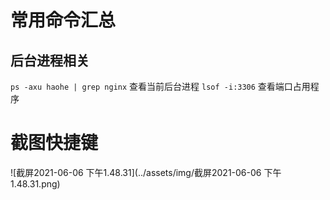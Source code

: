 # 常用命令汇总

## 后台进程相关

  `ps -axu haohe | grep nginx` 查看当前后台进程
  `lsof -i:3306` 查看端口占用程序

# 截图快捷键



![截屏2021-06-06 下午1.48.31](../assets/img/截屏2021-06-06 下午1.48.31.png)